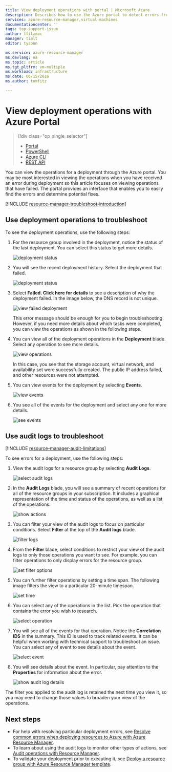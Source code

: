 ```yaml
---
title: View deployment operations with portal | Microsoft Azure
description: Describes how to use the Azure portal to detect errors from Resource Manager deployment.
services: azure-resource-manager,virtual-machines
documentationcenter: ''
tags: top-support-issue
author: tfitzmac
manager: timlt
editor: tysonn

ms.service: azure-resource-manager
ms.devlang: na
ms.topic: article
ms.tgt_pltfrm: vm-multiple
ms.workload: infrastructure
ms.date: 06/15/2016
ms.author: tomfitz

---
```

# View deployment operations with Azure Portal
> [!div class="op_single_selector"]
> * [Portal](resource-manager-troubleshoot-deployments-portal.md)
> * [PowerShell](resource-manager-troubleshoot-deployments-powershell.md)
> * [Azure CLI](resource-manager-troubleshoot-deployments-cli.md)
> * [REST API](resource-manager-troubleshoot-deployments-rest.md)
> 
> 

You can view the operations for a deployment through the Azure portal. You may be most interested in viewing the operations when you have received an error during deployment so this article focuses on viewing operations that have failed. The portal provides an interface that enables you to easily find the errors and determine potential fixes.

[!INCLUDE [resource-manager-troubleshoot-introduction](../includes/resource-manager-troubleshoot-introduction.md)]

## Use deployment operations to troubleshoot
To see the deployment operations, use the following steps:

1. For the resource group involved in the deployment, notice the status of the last deployment. You can select this status to get more details.
   
    ![deployment status](./media/resource-manager-troubleshoot-deployments-portal/deployment-status.png)
2. You will see the recent deployment history. Select the deployment that failed.
   
    ![deployment status](./media/resource-manager-troubleshoot-deployments-portal/select-deployment.png)
3. Select **Failed. Click here for details** to see a description of why the deployment failed. In the image below, the DNS record is not unique.  
   
    ![view failed deployment](./media/resource-manager-troubleshoot-deployments-portal/view-error.png)
   
    This error message should be enough for you to begin troubleshooting. However, if you need more details about which tasks were completed, you can view the operations as shown in the following steps.
4. You can view all of the deployment operations in the **Deployment** blade. Select any operation to see more details.
   
    ![view operations](./media/resource-manager-troubleshoot-deployments-portal/view-operations.png)
   
    In this case, you see that the storage account, virtual network, and availability set were successfully created. The public IP address failed, and other resources were not attempted.
5. You can view events for the deployment by selecting **Events**.
   
    ![view events](./media/resource-manager-troubleshoot-deployments-portal/view-events.png)
6. You see all of the events for the deployment and select any one for more details.
   
    ![see events](./media/resource-manager-troubleshoot-deployments-portal/see-all-events.png)

## Use audit logs to troubleshoot
[!INCLUDE [resource-manager-audit-limitations](../includes/resource-manager-audit-limitations.md)]

To see errors for a deployment, use the following steps:

1. View the audit logs for a resource group by selecting **Audit Logs**.
   
    ![select audit logs](./media/resource-manager-troubleshoot-deployments-portal/select-audit-logs.png)
2. In the **Audit Logs** blade, you will see a summary of recent operations for all of the resource groups in your subscription. It includes a graphical representation of the time and status of the operations, as well as a list of the operations.
   
    ![show actions](./media/resource-manager-troubleshoot-deployments-portal/audit-summary.png)
3. You can filter your view of the audit logs to focus on particular conditions. Select **Filter** at the top of the **Audit logs** blade.
   
    ![filter logs](./media/resource-manager-troubleshoot-deployments-portal/filter-logs.png)
4. From the **Filter** blade, select conditions to restrict your view of the audit logs to only those operations you want to see. For example, you can filter operations to only display errors for the resource group.
   
    ![set filter options](./media/resource-manager-troubleshoot-deployments-portal/set-filter.png)
5. You can further filter operations by setting a time span. The following image filters the view to a particular 20-minute timespan.
   
    ![set time](./media/resource-manager-troubleshoot-deployments-portal/select-time.png)
6. You can select any of the operations in the list. Pick the operation that contains the error you wish to research.
   
    ![select operation](./media/resource-manager-troubleshoot-deployments-portal/select-operation.png)
7. You will see all of the events for that operation. Notice the **Correlation IDS** in the summary. This ID is used to track related events. It can be helpful when working with technical support to troubleshoot an issue. You can select any of event to see details about the event.
   
    ![select event](./media/resource-manager-troubleshoot-deployments-portal/select-event.png)
8. You will see details about the event. In particular, pay attention to the **Properties** for information about the error.
   
    ![show audit log details](./media/resource-manager-troubleshoot-deployments-portal/audit-details.png)

The filter you applied to the audit log is retained the next time you view it, so you may need to change those values to broaden your view of the operations.

## Next steps
* For help with resolving particular deployment errors, see [Resolve common errors when deploying resources to Azure with Azure Resource Manager](resource-manager-common-deployment-errors.md).
* To learn about using the audit logs to monitor other types of actions, see [Audit operations with Resource Manager](resource-group-audit.md).
* To validate your deployment prior to executing it, see [Deploy a resource group with Azure Resource Manager template](resource-group-template-deploy.md).

